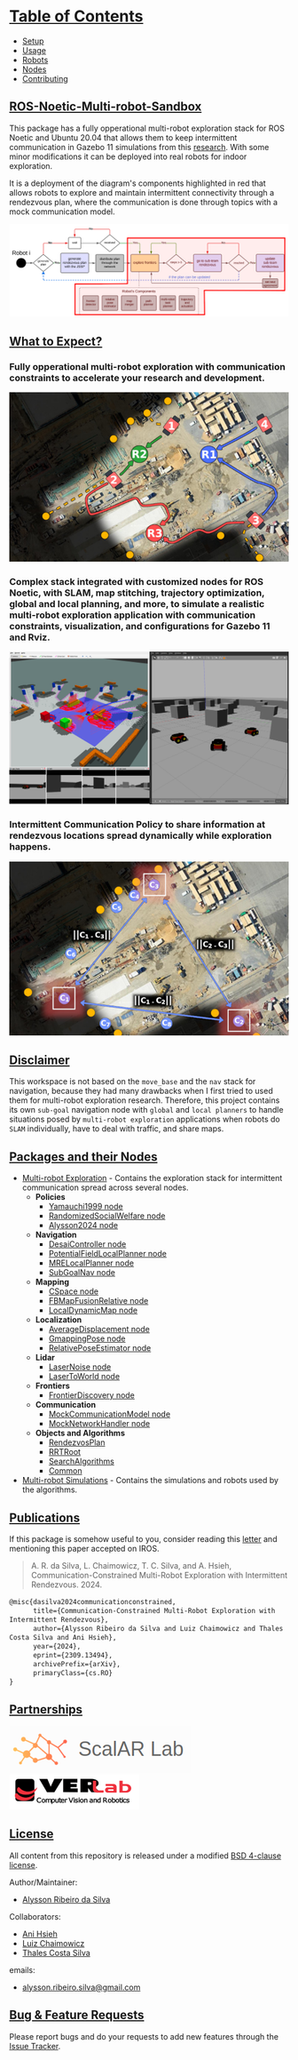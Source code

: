 # [Table of Contents](#table-of-contents)

- [Setup](docs/working_environment.md)
- [Usage](docs/usage.md)
- [Robots](docs/robots.md)
- [Nodes](docs/multi-robot-exploration.md)
- [Contributing](docs/contributing.md)

## [ROS-Noetic-Multi-robot-Sandbox](#ros-noetic-multi-robot-sandbox)

This package has a fully opperational multi-robot exploration stack for ROS Noetic and Ubuntu 20.04 that allows them to keep intermittent communication in Gazebo 11 simulations from this [research](https://arxiv.org/abs/2309.13494). With some minor modifications it can be deployed into real robots for indoor exploration.

It is a deployment of the diagram's components highlighted in red that allows robots to explore and maintain intermittent connectivity through a rendezvous plan, where the communication is done through topics with a mock communication model.

![Components](docs/images/stack_components_high.png)

## [What to Expect?](#what-to-expect)

### Fully opperational multi-robot exploration with communication constraints to accelerate your research and development.

![Example](docs/images/example_exploration.png)

### Complex stack integrated with customized nodes for ROS Noetic, with SLAM, map stitching, trajectory optimization, global and local planning, and more, to simulate a realistic multi-robot exploration application with communication constraints, visualization, and configurations for Gazebo 11 and Rviz.

![Stack](docs/images/stack.png)

### Intermittent Communication Policy to share information at rendezvous locations spread dynamically while exploration happens.

![Stack](docs/images/spread.png)

## [Disclaimer](#disclaimer)

This workspace is not based on the ```move_base``` and the ```nav``` stack for navigation, because they had many drawbacks when I first tried to used them for multi-robot exploration research. Therefore, this project contains its own ```sub-goal``` navigation node with ```global``` and ```local planners``` to handle situations posed by ```multi-robot exploration``` applications when robots do ```SLAM``` individually, have to deal with traffic, and share maps.

## [Packages and their Nodes](#packages)

- [Multi-robot Exploration](docs/multi-robot-exploration.md) - Contains the exploration stack for intermittent communication spread across several nodes.
  - **Policies**
    - [Yamauchi1999 node](docs/nodes/yamauchi1999.md)
    - [RandomizedSocialWelfare node](docs/nodes/randomized_social_welfare.md)
    - [Alysson2024 node](docs/nodes/alysson2024.md)
  - **Navigation**
    - [DesaiController node](docs/nodes/desai_controler.md)
    - [PotentialFieldLocalPlanner node](docs/nodes/potential_field_local_planner.md)
    - [MRELocalPlanner node](docs/nodes/mre_local_planner.md)
    - [SubGoalNav node](docs/nodes/sub_goal_navigation.md)
  - **Mapping**
    - [CSpace node](docs/nodes/cspace.md)
    - [FBMapFusionRelative node](docs/nodes/fb_map_fusion_relative.md)
    - [LocalDynamicMap node](docs/nodes/local_dynamic_map.md)
  - **Localization**
    - [AverageDisplacement node](docs/nodes/average_displacement.md)
    - [GmappingPose node](docs/nodes/gmapping_pose.md)
    - [RelativePoseEstimator node](docs/nodes/relative_pose_estimator.md)
  - **Lidar**
    - [LaserNoise node](docs/nodes/laser_noiser.md)
    - [LaserToWorld node](docs/nodes/laser_to_world.md)
  - **Frontiers**
    - [FrontierDiscovery node](docs/nodes/frontier_discovery.md)
  - **Communication**
    - [MockCommunicationModel node](docs/nodes/mock_communication_model.md)
    - [MockNetworkHandler node](docs/nodes/mock_network_handler.md)
  - **Objects and Algorithms**
    - [RendezvosPlan](docs/nodes/rendezvous_plan.md)
    - [RRTRoot](docs/nodes/rrt_root.md)
    - [SearchAlgorithms](docs/nodes/search_algorithms.md)
    - [Common](docs/nodes/common.md)
- [Multi-robot Simulations](docs/docs/multi-robot-simulations.md) - Contains the simulations and robots used by the algorithms.

## [Publications](#publications)

If this package is somehow useful to you, consider reading this [letter](docs/motivation.md) and mentioning this paper accepted on IROS.

> A. R. da Silva, L. Chaimowicz, T. C. Silva, and A. Hsieh, Communication-Constrained Multi-Robot Exploration with Intermittent Rendezvous. 2024.

```text
@misc{dasilva2024communicationconstrained,
      title={Communication-Constrained Multi-Robot Exploration with Intermittent Rendezvous}, 
      author={Alysson Ribeiro da Silva and Luiz Chaimowicz and Thales Costa Silva and Ani Hsieh},
      year={2024},
      eprint={2309.13494},
      archivePrefix={arXiv},
      primaryClass={cs.RO}
}
```

## [Partnerships](#partnerships)

![Scalar](docs/images/scalar_logo.png)
![Verlab](docs/images/verlab_logo.png)

## [License](#license)

All content from this repository is released under a modified [BSD 4-clause license](LICENSE).

Author/Maintainer:

- [Alysson Ribeiro da Silva](https://alysson.thegeneralsolution.com/)

Collaborators:

- [Ani Hsieh](https://mhsieh.seas.upenn.edu/)
- [Luiz Chaimowicz](https://dcc.ufmg.br/professor/luiz-chaimowicz/)
- [Thales Costa Silva](https://scalar.seas.upenn.edu/about-us/people/)

emails:

- <alysson.ribeiro.silva@gmail.com>

## [Bug & Feature Requests](#bug--feature-requests)

Please report bugs and do your requests to add new features through the [Issue Tracker](https://github.com/multirobotplayground/ROS-Noetic-Multi-robot-Sandbox/issues).
